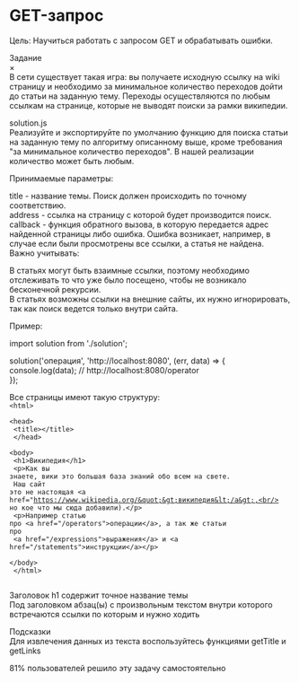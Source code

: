 # GET-запрос

Цель: Научиться работать с запросом GET и обрабатывать ошибки.

Задание<br/>
×<br/>
В сети существует такая игра: вы получаете исходную ссылку на wiki страницу и необходимо за минимальное количество переходов дойти до статьи на заданную тему. Переходы осуществляются по любым ссылкам на странице, которые не выводят поиски за рамки википедии.

solution.js<br/>
Реализуйте и экспортируйте по умолчанию функцию для поиска статьи на заданную тему по алгоритму описанному выше, кроме требования "за минимальное количество переходов". В нашей реализации количество может быть любым.

Принимаемые параметры:

title - название темы. Поиск должен происходить по точному соответствию.<br/>
address - ссылка на страницу с которой будет производится поиск.<br/>
callback - функция обратного вызова, в которую передается адрес найденной страницы либо ошибка. Ошибка возникает, например, в случае если были просмотрены все ссылки, а статья не найдена.<br/>
Важно учитывать:

В статьях могут быть взаимные ссылки, поэтому необходимо отслеживать то что уже было посещено, чтобы не возникало бесконечной рекурсии.<br/>
В статьях возможны ссылки на внешние сайты, их нужно игнорировать, так как поиск ведется только внутри сайта.

Пример:

import solution from './solution';

solution('операция', 'http://localhost:8080', (err, data) => {<br/>
  console.log(data); // http://localhost:8080/operator<br/>
});

Все страницы имеют такую структуру:<br/>
<code>&lt;html&gt;<br/>
  &lt;head&gt;<br/>
    &lt;title&gt;&lt;/title&gt;<br/>
  &lt;/head&gt;<br/>
  &lt;body&gt;<br/>
    &lt;h1&gt;Википедия&lt;/h1&gt;<br/>
    &lt;p&gt;Как вы знаете, вики это большая база знаний обо всем на свете.<br/>
      Наш сайт это не настоящая &lt;a href=&quot;https://www.wikipedia.org/&quot;&gt;википедия&lt;/a&gt;,<br/>
      но кое что мы сюда добавили).&lt;/p&gt;<br/>
    &lt;p&gt;Например статью про &lt;a href=&quot;/operators&quot;&gt;операции&lt;/a&gt;, а так же статьи про<br/>
      &lt;a href=&quot;/expressions&quot;&gt;выражения&lt;/a&gt; и &lt;a href=&quot;/statements&quot;&gt;инструкции&lt;/a&gt;&lt;/p&gt;<br/>
  &lt;/body&gt;<br/>
&lt;/html&gt;<br/>
</code>

Заголовок h1 содержит точное название темы<br/>
Под заголовком абзац(ы) с произвольным текстом внутри которого встречаются ссылки по которым и нужно ходить

Подсказки<br/>
Для извлечения данных из текста воспользуйтесь функциями getTitle и getLinks

81% пользователей решило эту задачу самостоятельно



